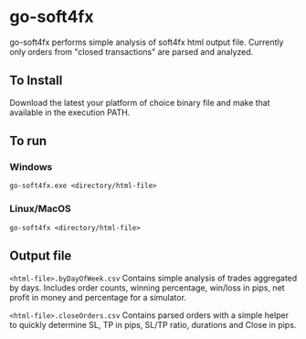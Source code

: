 # go-soft4fx

go-soft4fx performs simple analysis of soft4fx html output file.
Currently only orders from "closed transactions" are parsed and analyzed.

## To Install

Download the latest your platform of choice binary file and make that available in the execution PATH.

## To run

### Windows
```
go-soft4fx.exe <directory/html-file>
```

### Linux/MacOS
```
go-soft4fx <directory/html-file>
```

## Output file

`<html-file>.byDayOfWeek.csv`
Contains simple analysis of trades aggregated by days.
Includes order counts, winning percentage, win/loss in pips, net profit in money and percentage for a simulator.

`<html-file>.closeOrders.csv`
Contains parsed orders with a simple helper to quickly determine SL, TP in pips, SL/TP ratio, durations and Close in pips.
